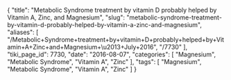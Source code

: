 {
    "title": "Metabolic Syndrome treatment by vitamin D probably helped by Vitamin A, Zinc, and Magnesium",
    "slug": "metabolic-syndrome-treatment-by-vitamin-d-probably-helped-by-vitamin-a-zinc-and-magnesium",
    "aliases": [
        "/Metabolic+Syndrome+treatment+by+vitamin+D+probably+helped+by+Vitamin+A+Zinc+and+Magnesium+\u2013+July+2016",
        "/7730"
    ],
    "tiki_page_id": 7730,
    "date": "2016-08-07",
    "categories": [
        "Magnesium",
        "Metabolic Syndrome",
        "Vitamin A",
        "Zinc"
    ],
    "tags": [
        "Magnesium",
        "Metabolic Syndrome",
        "Vitamin A",
        "Zinc"
    ]
}